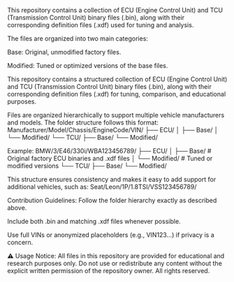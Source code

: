 This repository contains a collection of ECU (Engine Control Unit) and TCU (Transmission Control Unit) binary files (.bin), along with their corresponding definition files (.xdf) used for tuning and analysis.

The files are organized into two main categories:

Base: Original, unmodified factory files.

Modified: Tuned or optimized versions of the base files.

This repository contains a structured collection of ECU (Engine Control Unit) and TCU (Transmission Control Unit) binary files (.bin), along with their corresponding definition files (.xdf) for tuning, comparison, and educational purposes.

Files are organized hierarchically to support multiple vehicle manufacturers and models. The folder structure follows this format:
Manufacturer/Model/Chassis/EngineCode/VIN/
├── ECU/
│   ├── Base/
│   └── Modified/
└── TCU/
    ├── Base/
    └── Modified/

Example:
BMW/3/E46/330i/WBA123456789/
├── ECU/
│   ├── Base/        # Original factory ECU binaries and .xdf files
│   └── Modified/    # Tuned or modified versions
└── TCU/
    ├── Base/
    └── Modified/

This structure ensures consistency and makes it easy to add support for additional vehicles, such as:
Seat/Leon/1P/1.8TSI/VSS123456789/

Contribution Guidelines:
Follow the folder hierarchy exactly as described above.

Include both .bin and matching .xdf files whenever possible.

Use full VINs or anonymized placeholders (e.g., VIN123...) if privacy is a concern.

⚠️ Usage Notice: All files in this repository are provided for educational and research purposes only. Do not use or redistribute any content without the explicit written permission of the repository owner. All rights reserved.
